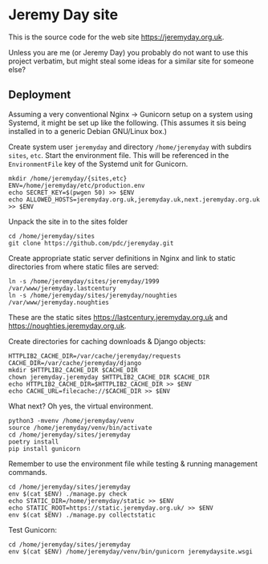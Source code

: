 # Jeremy Day site

This is the source code for the web site <https://jeremyday.org.uk>.

Unless you are me (or Jeremy Day) you probably do not want to use this project
verbatim, but might steal some ideas for a similar site for someone else?

## Deployment

Assuming a very conventional Nginx → Gunicorn setup on a system using Systemd,
it might be set up like the following. (This assumes it sis being installed in to
a generic Debian GNU/Linux box.)

Create system user `jeremyday` and directory `/home/jeremyday` with subdirs
`sites`, `etc`. Start the environment file. This will be referenced in the
`EnvironmentFile` key of the Systemd unit for Gunicorn.

    mkdir /home/jeremyday/{sites,etc}
    ENV=/home/jeremyday/etc/production.env
    echo SECRET_KEY=$(pwgen 50) >> $ENV
    echo ALLOWED_HOSTS=jeremyday.org.uk,jeremyday.uk,next.jeremyday.org.uk >> $ENV

Unpack the site in to the sites folder

    cd /home/jeremyday/sites
    git clone https://github.com/pdc/jeremyday.git

Create appropriate static server definitions in Nginx and link to static directories
from where static files are served:

    ln -s /home/jeremyday/sites/jeremyday/1999 /var/www/jeremyday.lastcentury
    ln -s /home/jeremyday/sites/jeremyday/noughties /var/www/jeremyday.noughties

These are the static sites <https://lastcentury.jeremyday.org.uk> and <https://noughties.jeremyday.org.uk>.

Create directories for caching downloads & Django objects:

    HTTPLIB2_CACHE_DIR=/var/cache/jeremyday/requests
    CACHE_DIR=/var/cache/jeremyday/django
    mkdir $HTTPLIB2_CACHE_DIR $CACHE_DIR
    chown jeremyday.jeremyday $HTTPLIB2_CACHE_DIR $CACHE_DIR
    echo HTTPLIB2_CACHE_DIR=$HTTPLIB2_CACHE_DIR >> $ENV
    echo CACHE_URL=filecache://$CACHE_DIR >> $ENV

What next? Oh yes, the virtual environment.

    python3 -mvenv /home/jeremyday/venv
    source /home/jeremyday/venv/bin/activate
    cd /home/jeremyday/sites/jeremyday
    poetry install
    pip install gunicorn

Remember to use the environment file while testing & running management commands.

    cd /home/jeremyday/sites/jeremyday
    env $(cat $ENV) ./manage.py check
    echo STATIC_DIR=/home/jeremyday/static >> $ENV
    echo STATIC_ROOT=https://static.jeremyday.org.uk/ >> $ENV
    env $(cat $ENV) ./manage.py collectstatic

Test Gunicorn:

    cd /home/jeremyday/sites/jeremyday
    env $(cat $ENV) /home/jeremyday/venv/bin/gunicorn jeremydaysite.wsgi
